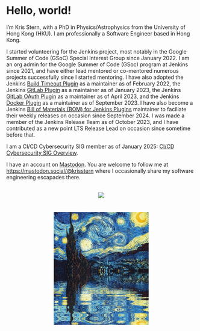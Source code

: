 # Hello, world!
I’m Kris Stern, with a PhD in Physics/Astrophysics from the University of Hong Kong (HKU). I am professionally a Software Engineer based in Hong Kong. <!--I maintain a Medium blog at https://krisstern.medium.com/. -->

I started volunteering for the Jenkins project, most notably in the Google Summer of Code (GSoC) Special Interest Group since January 2022. 
I am an org admin for the Google Summer of Code (GSoc) program at Jenkins since 2021, and have either lead mentored or co-mentored numerous projects successfully since I started mentoring. 
I have also adopted the Jenkins [Build Timeout Plugin](https://github.com/jenkinsci/build-timeout-plugin) as a maintainer as of February 2022, the Jenkins [GitLab Plugin](https://github.com/jenkinsci/gitlab-plugin) as a maintainer as of January 2023, the Jenkins [GitLab OAuth Plugin](https://github.com/jenkinsci/gitlab-oauth-plugin) as a maintainer as of April 2023, and the Jenkins [Docker Plugin](https://github.com/jenkinsci/docker-plugin) as a maintainer as of September 2023. I have also become a Jenkins [Bill of Materials (BOM) for Jenkins Plugins](https://github.com/jenkinsci/bom) maintainer to faciliate their weekly releases on occasion since September 2024. I was made a member of the Jenkins Release Team as of October 2023, and I have contributed as a new point LTS Release Lead on occasion since sometime before that. 

I am a CI/CD Cybersecurity SIG member as of January 2025: [CI/CD Cybersecurity SIG Overview](https://github.com/cdfoundation/CICD-Cybersecurity/blob/main/README.md).

<!-- As of August 2022, I have also started a side project to satisfy my interest in modern physics called the "Physics Vault". More details can be found at the GitHub Pages site at [https://physics-vault.github.io/](https://physics-vault.github.io/). This focuses primarily on my journey as I work through some undergraduate/graduate level textbooks on modern physics, including the problem sets. -->

I have an account on [Mastodon](https://mastodon.social/). You are welcome to follow me at https://mastodon.social/@krisstern where I occasionally share my software engineering escapades there. 

<br />

<!-- ![Kris's GitHub Stats](https://github-readme-stats.vercel.app/api?username=krisstern&count_private=true&show_icons=true&theme=gruvbox) -->
<div align="center">
  <picture>
    <source
      srcset="https://github-readme-stats.vercel.app/api?username=krisstern&count_private=true&show_icons=true&theme=gruvbox"
      media="(prefers-color-scheme: dark)"
    />
    <source
      srcset="https://github-readme-stats.vercel.app/api?username=krisstern&count_private=true&show_icons=true&theme=gruvbox_light"
      media="(prefers-color-scheme: light), (prefers-color-scheme: no-preference)"
    />
    <img src="https://github-readme-stats.vercel.app/api?username=krisstern&show_icons=true" />
  </picture>
</div>

<br />

<!-- [![Kris's GitHub Streak](https://streak-stats.demolab.com/?user=krisstern&theme=gruvbox)](https://git.io/streak-stats) -->
<!-- <div align="center">
  <picture>
    <source
      srcset="https://streak-stats.demolab.com/?user=krisstern&theme=gruvbox"
      media="(prefers-color-scheme: dark)"
    />
    <source
      srcset="https://streak-stats.demolab.com/?user=krisstern&theme=gruvbox_light"
      media="(prefers-color-scheme: light), (prefers-color-scheme: no-preference)"
    />
    <img src="https://streak-stats.demolab.com/?user=krisstern" />
  </picture>
</div> -->

<br />
 
<div align="center">
<!--   <img src="https://raw.githubusercontent.com/krisstern/krisstern/main/andrew_benson_art.gif" width="60%" height="60%"> -->
  <img src="https://raw.githubusercontent.com/krisstern/krisstern/refs/heads/main/S9Ed.gif" width="50%" height="50%">
</div>

<!---
krisstern/krisstern is a ✨ special ✨ repository because its `README.md` (this file) appears on your GitHub profile.
You can click the Preview link to take a look at your changes.
--->
